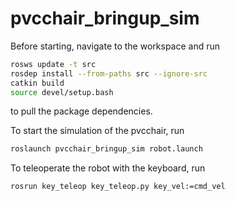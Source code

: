 pvcchair_bringup_sim
===

Before starting, navigate to the workspace and run

```bash
rosws update -t src
rosdep install --from-paths src --ignore-src
catkin build
source devel/setup.bash
```

to pull the package dependencies.

To start the simulation of the pvcchair, run

```bash
roslaunch pvcchair_bringup_sim robot.launch
```

To teleoperate the robot with the keyboard, run

```bash
rosrun key_teleop key_teleop.py key_vel:=cmd_vel
```
